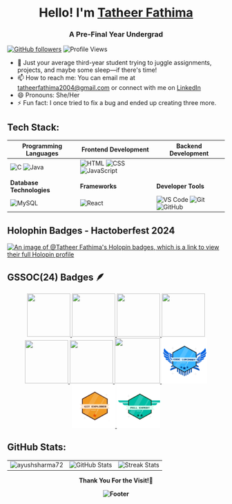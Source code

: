 <h1 align="center"> Hello! I'm <a href="(https://www.linkedin.com/in/tatheer-fathima-5ba16b275/)">Tatheer Fathima </a>
<h3 align="center">A Pre-Final Year Undergrad
</h3>

[![GitHub followers](https://img.shields.io/github/followers/T-Fathima?label=Follow&style=social)](https://github.com/T-Fathima/)
![Profile Views](https://komarev.com/ghpvc/?username=SrijaVuppala295&color=blue)

<div align="left">

- 🌱 Just your average third-year student trying to juggle assignments, projects, and maybe some sleep—if there's time!
- 📫 How to reach me: You can email me at tatheerfathima2004@gmail.com or connect with me on <a href="https://linkedin.com/in/tatheer-fathima-5ba16b275" target="blank">
    LinkedIn
  </a>
- 😄 Pronouns: She/Her
- ⚡ Fun fact: I once tried to fix a bug and ended up creating three more.

</div>


##  Tech Stack: 

| Programming Languages        | Frontend Development       | Backend Development         |
|------------------------------|----------------------------|-----------------------------|
| ![C](https://skillicons.dev/icons?i=c) ![Java](https://skillicons.dev/icons?i=java)  | ![HTML](https://skillicons.dev/icons?i=html) ![CSS](https://skillicons.dev/icons?i=css) ![JavaScript](https://skillicons.dev/icons?i=js)  | |
|                              |                            |                             |
| **Database Technologies**         | **Frameworks**                | **Developer Tools**             |
| ![MySQL](https://skillicons.dev/icons?i=mysql)  | ![React](https://skillicons.dev/icons?i=react)  | ![VS Code](https://skillicons.dev/icons?i=vscode) ![Git](https://skillicons.dev/icons?i=git) ![GitHub](https://skillicons.dev/icons?i=github) |


## Holophin Badges - Hactoberfest 2024 
[![An image of @Tatheer Fathima's Holopin badges, which is a link to view their full Holopin profile](https://holopin.me/@tfathima#)](https://holopin.io/@tfathima#)


## GSSOC(24) Badges 🪶
<div style='display:flex; align-items:center; gap: 10px;' align='center'><a href="https://gssoc.girlscript.tech/leaderboard">
<img src="https://raw.githubusercontent.com/GSSoC24/Postman-Challenge/main/docs/assets/Postman%20White.png" width="100px" height="100px" />
  <img src="https://raw.githubusercontent.com/GSSoC24/Postman-Challenge/main/docs/assets/1.png" width="100px" height="100px" />
  <img src="https://raw.githubusercontent.com/GSSoC24/Postman-Challenge/main/docs/assets/2.png" width="100px" height="100px" />
  <img src="https://raw.githubusercontent.com/GSSoC24/Postman-Challenge/main/docs/assets/3.png" width="100px" height="100px" />
  <img src="https://raw.githubusercontent.com/GSSoC24/Postman-Challenge/main/docs/assets/4.png" width="100px" height="100px" />
  <img src="https://raw.githubusercontent.com/GSSoC24/Postman-Challenge/main/docs/assets/5.png" width="100px" height="100px" />
  <img src="https://raw.githubusercontent.com/GSSoC24/Postman-Challenge/main/docs/assets/6.png" width="105px" height="105px" />
  <img src="https://raw.githubusercontent.com/GSSoC24/Contributor/refs/heads/main/assets/Code%20Luminary.png" width="105px" height="105px" />
  <img src="https://raw.githubusercontent.com/GSSoC24/Contributor/refs/heads/main/assets/Git%20Explorer.png" width="100px" height="100px" />
  <img src="https://raw.githubusercontent.com/GSSoC24/Contributor/refs/heads/main/assets/Pull%20Expert.png" width="100px" height="100px" /></a>
</div>


##  GitHub Stats:
<table width="100%" align="center">
<tr>
  <td>
    <img align="left" src="https://github-readme-stats.vercel.app/api/top-langs?username=ayushsharma72&show_icons=true&locale=en&layout=compact" alt="ayushsharma72" />
  </td>
<td>
  <img width="420m" src="https://github-readme-stats.vercel.app/api?username=T-Fathima&&show_icons=true&theme=radical" alt="GitHub Stats"/>
</td>
<td>
  <img width="440em" src="https://github-readme-streak-stats.herokuapp.com/?user=T-Fathima&theme=radical" alt="Streak Stats"/>
</td>
</tr>
</table>


<p align="center">
  <b>Thank You For the Visit!🌟<b>
</p>


<p align="center">
  <img src="https://capsule-render.vercel.app/api?type=waving&color=gradient&height=60&section=footer" alt="Footer"/>
</p>


